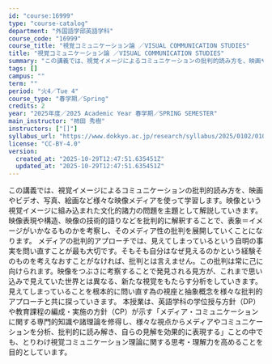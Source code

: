 ```yaml
---
id: "course:16999"
type: "course-catalog"
department: "外国語学部英語学科"
course_code: "16999"
course_title: "視覚コミュニケーション論 ／VISUAL COMMUNICATION STUDIES"
title: "視覚コミュニケーション論 ／VISUAL COMMUNICATION STUDIES"
summary: "この講義では、視覚イメージによるコミュニケーションの批判的読み方を、映画やビデオ、写真、絵画など様々な映像メディアを使って学習します。映像という視覚イメージに組み込まれた文化的諸力の問題を主題として解説していきます。映像表現や構造、映像の技…"
tags: []
campus: ""
term: ""
period: "火4／Tue 4"
course_type: "春学期／Spring"
credits: 2
year: "2025年度／2025 Academic Year 春学期／SPRING SEMESTER"
main_instructor: "柿田 秀樹"
instructors: ["[]"]
syllabus_url: "https://www.dokkyo.ac.jp/research/syllabus/2025/0102/0102_16999_ja_JP.html"
license: "CC-BY-4.0"
version:
  created_at: "2025-10-29T12:47:51.635451Z"
  updated_at: "2025-10-29T12:47:51.635451Z"
---
```

この講義では、視覚イメージによるコミュニケーションの批判的読み方を、映画やビデオ、写真、絵画など様々な映像メディアを使って学習します。映像という視覚イメージに組み込まれた文化的諸力の問題を主題として解説していきます。映像表現や構造、映像の技術的語りなどを批判的に解釈することで、表象＝イメージがいかなるものかを考察し、そのメディア性の批判を展開していくことになります。 メディアの批判的アプローチでは、見えてしまっているという自明の事実を問い直すことが最も大切です。そもそも自分はなぜ見えるのかという経験そのものを考えなおすことがなければ、批判とは言えません。この批判は常に己に向けられます。映像をつぶさに考察することで発見される見方が、これまで思い込みで見えていた世界とは異なる、新たな視覚をもたらす分析をしていきます。見えてしまっていることを根本的に問い直す為の視座と抽象概念を様々な批判的アプローチと共に探っていきます。 本授業は、英語学科の学位授与方針（DP）や教育課程の編成・実施の方針（CP）が示す「メディア・コミュニケーションに関する専門的知識や諸理論を修得し、様々な視点からメディアやコミュニケーションを分析、批判的に読み解き、自らの見解を効果的に表現する」ことの中でも、とりわけ視覚コミュニケーション理論に関する思考・理解力を高めることを目的としています。
